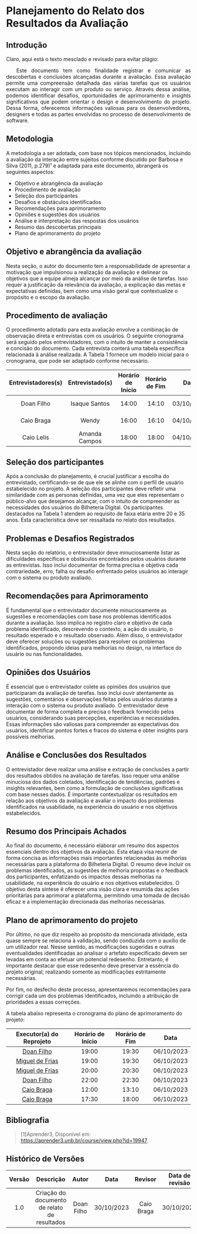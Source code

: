 # **Planejamento do Relato dos Resultados da Avaliação**


## **Introdução**

Claro, aqui está o texto mesclado e revisado para evitar plágio:

<div align="justify">
&emsp;&emsp;Este documento tem como finalidade registrar e comunicar as descobertas e conclusões alcançadas durante a avaliação. Essa avaliação permite uma compreensão detalhada das várias tarefas que os usuários executam ao interagir com um produto ou serviço. Através dessa análise, podemos identificar desafios, oportunidades de aprimoramento e insights significativos que podem orientar o design e desenvolvimento do projeto. Dessa forma, oferecemos informações valiosas para os desenvolvedores, designers e todas as partes envolvidas no processo de desenvolvimento de software.
</div>

## **Metodologia**

A metodologia a ser adotada, com base nos tópicos mencionados, incluindo a avaliação da interação entre sujeitos conforme discutido por Barbosa e Silva (2011, p.279)¹ e adaptada para este documento, abrangerá os seguintes aspectos:

- Objetivo e abrangência da avaliação
- Procedimento de avaliação
- Seleção dos participantes
- Desafios e obstáculos identificados
- Recomendações para aprimoramento
- Opiniões e sugestões dos usuários
- Análise e interpretação das respostas dos usuários
- Resumo das descobertas principais
- Plano de aprimoramento do projeto

## **Objetivo e abrangência da avaliação**

Nesta seção, o autor do documento tem a responsabilidade de apresentar a motivação que impulsionou a realização da avaliação e delinear os objetivos que a equipe almeja alcançar por meio da análise de tarefas. Isso requer a justificação da relevância da avaliação, a explicação das metas e expectativas definidas, bem como uma visão geral que contextualize o propósito e o escopo da avaliação.

## **Procedimento de avaliação**

O procedimento adotado para esta avaliação envolve a combinação de observação direta e entrevistas com os usuários. O seguinte cronograma será seguido pelos entrevistadores, com o intuito de manter a consistência e concisão do documento. Cada entrevista conterá uma tabela específica relacionada à análise realizada. A Tabela 1 fornece um modelo inicial para o cronograma, que pode ser adaptado conforme necessário.


| Entrevistadores(s) | Entrevistado(s) | Horário de Início | Horário de Fim |    Data    |    Local     |
| :----------------: | :-------------: | :---------------: | :------------: | :--------: | :----------: |
|  Doan Filho | Isaque Santos     |       14:00       |     14:10       | 03/10/2023 | Microsoft Teamns|
|  Caio Braga  | Wendy    |       16:00     |     16:10      | 04/10/2023 | Microsoft Teamns|
|  Caio Lelis  |   Amanda Campos   |       18:00       |    18:00      | 04/10/2023 | Microsoft Teamns|


## **Seleção dos participantes**

Após a conclusão do planejamento, é crucial justificar a escolha do entrevistado, certificando-se de que ele se alinhe com o perfil de usuário estabelecido no projeto. A seleção dos participantes deve refletir uma similaridade com as personas definidas, uma vez que eles representam o público-alvo que desejamos alcançar, com o intuito de compreender as necessidades dos usuários do Bilheteria Digital. Os participantes destacados na Tabela 1 atendem ao requisito de faixa etária entre 20 e 35 anos. Esta característica deve ser ressaltada no relato dos resultados.

## **Problemas e Desafios Registrados**

Nesta seção do relatório, o entrevistador deve minuciosamente listar as dificuldades específicas e obstáculos encontrados pelos usuários durante as entrevistas. Isso inclui documentar de forma precisa e objetiva cada contrariedade, erro, falha ou desafio enfrentado pelos usuários ao interagir com o sistema ou produto avaliado.

## **Recomendações para Aprimoramento**

É fundamental que o entrevistador documente minuciosamente as sugestões e recomendações com base nos problemas identificados durante a avaliação. Isso implica no registro claro e objetivo de cada problema identificado, descrevendo o contexto, a ação do usuário, o resultado esperado e o resultado observado. Além disso, o entrevistador deve oferecer soluções ou sugestões para resolver os problemas identificados, propondo ideias para melhorias no design, na interface do usuário ou nas funcionalidades.

## **Opiniões dos Usuários**

É essencial que o entrevistador colete as opiniões dos usuários que participaram da avaliação de tarefas. Isso inclui ouvir atentamente as sugestões, comentários e observações feitas pelos usuários durante a interação com o sistema ou produto avaliado. O entrevistador deve documentar de forma completa e precisa o feedback fornecido pelos usuários, considerando suas percepções, experiências e necessidades. Essas informações são valiosas para compreender as expectativas dos usuários, identificar pontos fortes e fracos do sistema e obter insights para possíveis melhorias.

## **Análise e Conclusões dos Resultados**

O entrevistador deve realizar uma análise e extração de conclusões a partir dos resultados obtidos na avaliação de tarefas. Isso requer uma análise minuciosa dos dados coletados, identificação de tendências, padrões e insights relevantes, bem como a formulação de conclusões significativas com base nesses dados. É importante contextualizar os resultados em relação aos objetivos da avaliação e avaliar o impacto dos problemas identificados na usabilidade, na experiência do usuário e nos objetivos estabelecidos.

## **Resumo dos Principais Achados**

Ao final do documento, é necessário elaborar um resumo dos aspectos essenciais dentro dos objetivos da avaliação. Esta etapa visa reunir de forma concisa as informações mais importantes relacionadas às melhorias necessárias para a plataforma do Bilheteria Digital. O resumo deve incluir os problemas identificados, as sugestões de melhoria propostas e o feedback dos participantes, enfatizando os impactos dessas melhorias na usabilidade, na experiência do usuário e nos objetivos estabelecidos. O objetivo desta síntese é oferecer uma visão clara e resumida das ações prioritárias para aprimorar a plataforma, permitindo uma tomada de decisão eficaz e a implementação direcionada das melhorias necessárias.


## **Plano de aprimoramento do projeto**

Por último, no que diz respeito ao propósito da mencionada atividade, esta quase sempre se relaciona à validação, sendo conduzida com o auxílio de um utilizador real. Nesse sentido, as modificações sugeridas e outras eventualidades identificadas ao analisar o artefato especificado devem ser levadas em conta ao efetuar um potencial redesenho. Entretanto, é importante destacar que esse redesenho deve preservar a essência do projeto original, realizando somente as modificações estritamente necessárias.

Por fim, no desfecho deste processo, apresentaremos recomendações para corrigir cada um dos problemas identificados, incluindo a atribuição de prioridades a essas correções.

A tabela abaixo representa o cronograma do plano de aprimoramento do projeto:

| Executor(a) do Reprojeto  | Horário de Início | Horário de Fim |    Data    |
| :----------------:  | :---------------: | :------------: | :--------: |
|  [Doan Filho](https://github.com/FilhoDoan)  |          19:00       |     19:30       | 06/10/2023 |
|  [Miguel de Frias](https://github.com/migueldefrias)  |          19:00       |     19:30      | 06/10/2023 |
|  [Miguel de Frias](https://github.com/migueldefrias)  |         20:00       |     20:30      | 06/10/2023 |
|  [Doan Filho](https://github.com/FilhoDoan) |          22:00       |     22:30      | 06/10/2023 |
|  [Caio Braga](https://github.com/caioalvesbraga) |         12:00       |     13:10      | 06/10/2023 |
|  [Caio Braga](https://github.com/caioalvesbraga) |        17:30       |     18:00      | 06/10/2023 |



## Bibliografia

>[1]Aprender3, Disponível em: <https://aprender3.unb.br/course/view.php?id=19947>

## **Histórico de Versões**


| Versão |          Descrição              |     Autor      |      Data      |   Revisor     |    Data de revisão    |  
|:------:|:-------------------------------:|:--------------:|:--------------:|:-------------:|:---------------------:|
| 1.0    | Criação do documento de relato de resultados   | Doan Filho | 30/10/2023 | Caio Braga  | 30/10/2023 |

